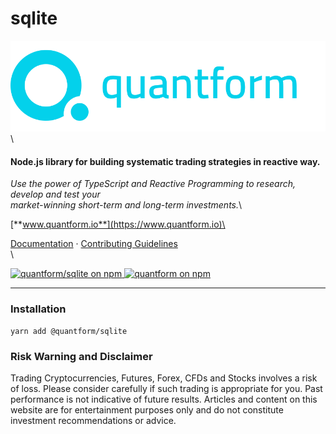 # sqlite

![quantform-logo](https://raw.githubusercontent.com/quantform/quantform/main/quantform.svg)\


#### Node.js library for building systematic trading strategies in reactive way.

_Use the power of TypeScript and Reactive Programming to research, develop and test your_\
_market-winning short-term and long-term investments._\


[**www.quantform.io**](https://www.quantform.io)\


[Documentation](https://developer.quantform.io/) · [Contributing Guidelines](CONTRIBUTING.md)\
\


[![quantform/sqlite on npm](https://img.shields.io/npm/v/@quantform/sqlite.svg?logo=npm\&logoColor=fff\&label=@quantform/sqlite\&color=03D1EB) ](https://www.npmjs.com/package/@quantform/sqlite)  [![quantform on npm](https://img.shields.io/badge/license-MIT-blue.svg)](LICENSE.md)

***

### Installation

```
yarn add @quantform/sqlite
```

### Risk Warning and Disclaimer

Trading Cryptocurrencies, Futures, Forex, CFDs and Stocks involves a risk of loss. Please consider carefully if such trading is appropriate for you. Past performance is not indicative of future results. Articles and content on this website are for entertainment purposes only and do not constitute investment recommendations or advice.
